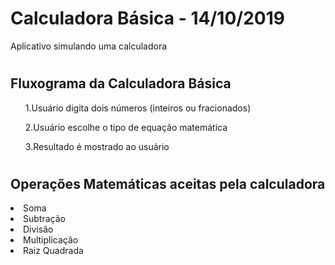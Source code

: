 # Calculadora Básica - 14/10/2019
Aplicativo simulando uma calculadora

# <h2>Fluxograma da Calculadora Básica
<ol>1.Usuário digita dois números (inteiros ou fracionados) </ol>
<ol>2.Usuário escolhe o tipo de equação matemática</ol>
<ol>3.Resultado é mostrado ao usuário</ol>

# <h2>Operações Matemáticas aceitas pela calculadora
<li>Soma</li>
<li>Subtração</li>
<li>Divisão</li>
<li>Multiplicação</li>
  <li>Raiz Quadrada</li>
